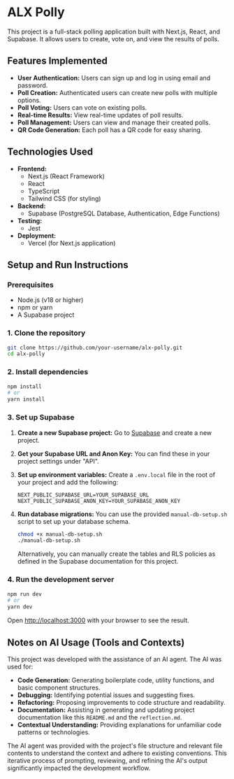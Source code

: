 # ALX Polly

This project is a full-stack polling application built with Next.js, React, and Supabase. It allows users to create, vote on, and view the results of polls.

## Features Implemented

*   **User Authentication:** Users can sign up and log in using email and password.
*   **Poll Creation:** Authenticated users can create new polls with multiple options.
*   **Poll Voting:** Users can vote on existing polls.
*   **Real-time Results:** View real-time updates of poll results.
*   **Poll Management:** Users can view and manage their created polls.
*   **QR Code Generation:** Each poll has a QR code for easy sharing.

## Technologies Used

*   **Frontend:**
    *   Next.js (React Framework)
    *   React
    *   TypeScript
    *   Tailwind CSS (for styling)
*   **Backend:**
    *   Supabase (PostgreSQL Database, Authentication, Edge Functions)
*   **Testing:**
    *   Jest
*   **Deployment:**
    *   Vercel (for Next.js application)

## Setup and Run Instructions

### Prerequisites

*   Node.js (v18 or higher)
*   npm or yarn
*   A Supabase project

### 1. Clone the repository

```bash
git clone https://github.com/your-username/alx-polly.git
cd alx-polly
```

### 2. Install dependencies

```bash
npm install
# or
yarn install
```

### 3. Set up Supabase

1.  **Create a new Supabase project:** Go to [Supabase](https://app.supabase.com/) and create a new project.
2.  **Get your Supabase URL and Anon Key:** You can find these in your project settings under "API".
3.  **Set up environment variables:** Create a `.env.local` file in the root of your project and add the following:

    ```
    NEXT_PUBLIC_SUPABASE_URL=YOUR_SUPABASE_URL
    NEXT_PUBLIC_SUPABASE_ANON_KEY=YOUR_SUPABASE_ANON_KEY
    ```
4.  **Run database migrations:**
    You can use the provided `manual-db-setup.sh` script to set up your database schema.

    ```bash
    chmod +x manual-db-setup.sh
    ./manual-db-setup.sh
    ```
    Alternatively, you can manually create the tables and RLS policies as defined in the Supabase documentation for this project.

### 4. Run the development server

```bash
npm run dev
# or
yarn dev
```

Open [http://localhost:3000](http://localhost:3000) with your browser to see the result.

## Notes on AI Usage (Tools and Contexts)

This project was developed with the assistance of an AI agent. The AI was used for:

*   **Code Generation:** Generating boilerplate code, utility functions, and basic component structures.
*   **Debugging:** Identifying potential issues and suggesting fixes.
*   **Refactoring:** Proposing improvements to code structure and readability.
*   **Documentation:** Assisting in generating and updating project documentation like this `README.md` and the `reflection.md`.
*   **Contextual Understanding:** Providing explanations for unfamiliar code patterns or technologies.

The AI agent was provided with the project's file structure and relevant file contents to understand the context and adhere to existing conventions. This iterative process of prompting, reviewing, and refining the AI's output significantly impacted the development workflow.
